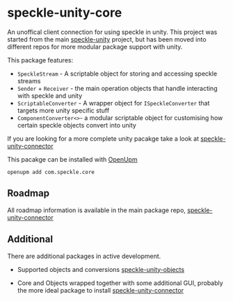 # speckle-unity-core

An unoffical client connection for using speckle in unity. This project was started from the main [speckle-unity](https://github.com/specklesystems/speckle-unity) project, but has been moved into different repos for more modular package support with unity.    

This package features: 

- `SpeckleStream` - A scriptable object for storing and accessing speckle streams
- `Sender` + `Receiver` - the main operation objects that handle interacting with speckle and unity
- `ScriptableConverter` - A wrapper object for `ISpeckleConverter` that targets more unity specific stuff
- `ComponentConverter<>`- a modular scriptable object for customising how certain speckle objects convert into unity     
 

If you are looking for a more complete unity pacakge take a look at [speckle-unity-connector](https://github.com/sasakiassociates/speckle-unity-connector)
 
This pacakge can be installed with [OpenUpm](https://github.com/openupm/openupm-cli#installation) 

`openupm add com.speckle.core`


## Roadmap

All roadmap information is available in the main package repo, [speckle-unity-connector](https://github.com/sasakiassociates/speckle-unity-connector)  


## Additional 
There are additional packages in active development.

- Supported objects and conversions 
[speckle-unity-objects](https://github.com/sasakiassociates/speckle-unity-objects)

- Core and Objects wrapped together with some additional GUI, probably the more ideal package to install 
[speckle-unity-connector](https://github.com/sasakiassociates/speckle-unity-connector)


